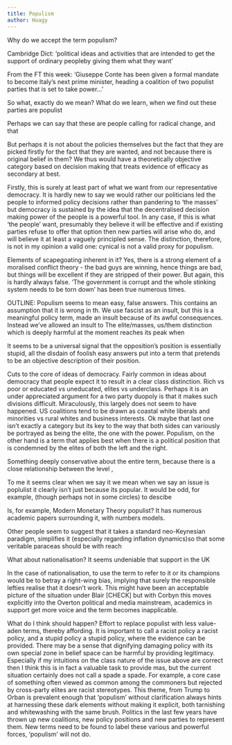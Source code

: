 ```yaml
---
title: Populism
author: Hoagy
---
```


Why do we accept the term populism?

Cambridge Dict:
‘political ideas and activities that are intended to get the support of ordinary peopleby giving them what they want’

From the FT this week:
‘Giuseppe Conte has been given a formal mandate to become Italy’s next prime minister, heading a coalition of two populist parties that is set to take power...’

So what, exactly do we mean? What do we learn, when we find out these parties are populist


Perhaps we can say that these are people calling for radical change, and that


But perhaps it is not about the policies themselves but the fact that they are picked firstly for the fact that they are wanted, and not because there is original belief in them? We thus would have a theoretically objective category based on decision making that treats evidence of efficacy as secondary at best.

Firstly, this is surely at least part of what we want from our representative democracy.
It is hardly new to say we would rather our politicians led the people to informed policy decisions rather than pandering to ‘the masses’ but democracy is sustained by the idea that the decentralised decision making power of the people is a powerful tool. In any case, if this is what ‘the people’ want, presumably they believe it will be effective and if existing parties refuse to offer that option then new parties will arise who do, and will believe it at least a vaguely principled sense. The distinction, therefore, is not in my opinion a valid one: cynical is not a valid proxy for populism.


Elements of scapegoating inherent in it? Yes, there is a strong element of a moralised conflict theory - the bad guys are winning, hence things are bad, but things will be excellent if they are stripped of their power. But again, this is hardly always false. ‘The government is corrupt and the whole stinking system needs to be torn down’ has been true numerous times.

OUTLINE:
Populism seems to mean easy, false answers.
This contains an assumption that it is wrong in th. We use fascist as an insult, but this is a meaningful policy term, made an insult because of its awful consequences. Instead we’ve allowed an insult to
The elite/masses, us/them distinction which is deeply harmful at the moment reaches its peak when

It seems to be a universal signal that the opposition’s position is essentially stupid, all the disdain of foolish easy answers put into a term that pretends to be an objective description of their position.

Cuts to the core of ideas of democracy. Fairly common in ideas about democracy that people expect it to result in a clear class distinction. Rich vs poor or educated vs uneducated, elites vs underclass. Perhaps it is an under appreciated argument for a two party duopoly is that it makes such divisions difficult. Miraculously, this largely does not seem to have happened. US coalitions tend to be drawn as coastal white liberals and minorities vs rural whites and business interests. Ok maybe that last one isn’t exactly a category but its key to the way that both sides can variously be portrayed as being the elite, the one with the power. Populism, on the other hand is a term that applies best when there is a political position that is condemned by the elites of both the left and the right.


Something deeply conservative about the entire term, because there is a close relationship between the level
,

To me it seems clear when we say it we mean when we say an issue is poplulist it clearly isn’t just because its popular. It would be odd, for example, (though perhaps not in some circles) to descibe

Is, for example, Modern Monetary Theory populist? It has numerous academic papers surrounding it, with numbers models.

Other people seem to suggest that it takes a standard neo-Keynesian paradigm, simplifies it (especially regarding inflation dynamics)so that some veritable paraceas should be with reach

What about nationalisation? It seems undeniable that support in the UK

In the case of nationalisation, to use the term to refer to it or its champions would be to betray a right-wing bias, implying that surely the responsible lefties realise that it doesn’t work. This might have been an acceptable picture of the situation under Blair [CHECK] but with Corbyn this moves explicitly into the Overton political and media mainstream, academics in support get more voice and the term becomes inapplicable.

What do I think should happen? Effort to replace populist with less value-aden terms, thereby affording. It is important to call a racist policy a racist policy, and a stupid policy a stupid policy, where the evidence can be provided. There may be a sense that dignifying damaging policy with its own special zone in belief space can be harmful by providing legitimacy. Especially if my intuitions on the class nature of the issue above are correct then I think this is in fact a valuable task to provide mas, but the current situation certainly does not call a spade a spade. For example, a core case of something often viewed as common among the commoners but rejected by cross-party elites are racist stereotypes. This theme, from Trump to Orban is prevalent enough that ‘populism’ without clarification always hints at harnessing these dark elements without making it explicit, both tarnishing and whitewashing with the same brush. Politics in the last few years have thrown up new coalitions, new policy positions and new parties to represent them. New terms need to be found to label these various and powerful forces, ‘populism’ will not do.

